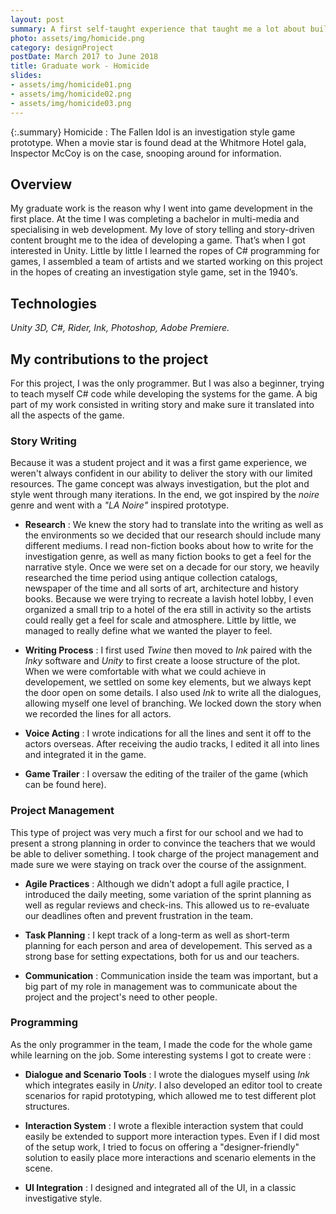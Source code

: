 ```yaml
---
layout: post
summary: A first self-taught experience that taught me a lot about building a narrative.
photo: assets/img/homicide.png
category: designProject
postDate: March 2017 to June 2018
title: Graduate work - Homicide
slides:
- assets/img/homicide01.png
- assets/img/homicide02.png
- assets/img/homicide03.png
---
```

{:.summary}
Homicide : The Fallen Idol is an investigation style game prototype. When a movie star is found dead at the Whitmore Hotel gala, Inspector McCoy is on the case, snooping around for information.

## Overview
My graduate work is the reason why I went into game development in the first place. At the time I was completing a bachelor in multi-media and specialising in web development. My love of story telling and story-driven content brought me to the idea of developing a game. That’s when I got interested in Unity. Little by little I learned the ropes of C# programming for games, I assembled a team of artists and we started working on this project in the hopes of creating an investigation style game, set in the 1940’s. 

## Technologies
*Unity 3D, C#, Rider, Ink, Photoshop, Adobe Premiere.*

## My contributions to the project
For this project, I was the only programmer. But I was also a beginner, trying to teach myself C# code while developing the systems for the game. A big part of my work consisted in writing story and make sure it translated into all the aspects of the game.

### Story Writing
Because it was a student project and it was a first game experience, we weren't always confident in our ability to deliver the story with our limited resources. The game concept was always investigation, but the plot and style went through many iterations. In the end, we got inspired by the *noire* genre and went with a *"LA Noire"* inspired prototype.

* **Research** : We knew the story had to translate into the writing as well as the environments so we decided that our research should include many different mediums. I read non-fiction books about how to write for the investigation genre, as well as many fiction books to get a feel for the narrative style. Once we were set on a decade for our story, we heavily researched the time period using antique collection catalogs, newspaper of the time and all sorts of art, architecture and history books. Because we were trying to recreate a lavish hotel lobby, I even organized a small trip to a hotel of the era still in activity so the artists could really get a feel for scale and atmosphere. Little by little, we managed to really define what we wanted the player to feel.

* **Writing Process** : I first used *Twine* then moved to *Ink* paired with the *Inky* software and *Unity* to first create a loose structure of the plot. When we were comfortable with what we could achieve in developement, we settled on some key elements, but we always kept the door open on some details. I also used *Ink* to write all the dialogues, allowing myself one level of branching. We locked down the story when we recorded the lines for all actors.

* **Voice Acting** : I wrote indications for all the lines and sent it off to the actors overseas. After receiving the audio tracks, I edited it all into lines and integrated it in the game.

* **Game Trailer** : I oversaw the editing of the trailer of the game (which can be found here).


### Project Management
This type of project was very much a first for our school and we had to present a strong planning in order to convince the teachers that we would be able to deliver something. I took charge of the project management and made sure we were staying on track over the course of the assignment.

* **Agile Practices** : Although we didn't adopt a full agile practice, I introduced the daily meeting, some variation of the sprint planning as well as regular reviews and check-ins. This allowed us to re-evaluate our deadlines often and prevent frustration in the team. 

* **Task Planning** : I kept track of a long-term as well as short-term planning for each person and area of developement. This served as a strong base for setting expectations, both for us and our teachers.

* **Communication** : Communication inside the team was important, but a big part of my role in management was to communicate about the project and the project's need to other people. 

### Programming
As the only programmer in the team, I made the code for the whole game while learning on the job. Some interesting systems I got to create were : 

* **Dialogue and Scenario Tools** : I wrote the dialogues myself using *Ink* which integrates easily in *Unity*. I also developed an editor tool to create scenarios for rapid prototyping, which allowed me to test different plot structures.

* **Interaction System** : I wrote a flexible interaction system that could easily be extended to support more interaction types. Even if I did most of the setup work, I tried to focus on offering a "designer-friendly" solution to easily place more interactions and scenario elements in the scene. 

* **UI Integration** : I designed and integrated all of the UI, in a classic investigative style.